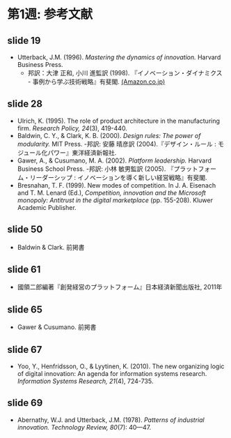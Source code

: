 # 第1週: 参考文献
## slide 19
- Utterback, J.M. (1996). _Mastering the dynamics of innovation._ Harvard Business Press. 
  - 邦訳：大津 正和, 小川 進監訳 (1998). 『イノベーション・ダイナミクス - 事例から学ぶ技術戦略』有斐閣. [(Amazon.co.jp)](http://amazon.co.jp/o/ASIN/4641160430/)

## slide 28
- Ulrich, K. (1995). The role of product architecture in the manufacturing firm. _Research Policy, 24_(3), 419-440.
- Baldwin, C. Y., & Clark, K. B. (2000). _Design rules: The power of modularity._ MIT Press.
  -邦訳: 安藤 晴彦訳 (2004).『デザイン・ルール : モジュール化パワー』東洋経済新報社.
- Gawer, A., & Cusumano, M. A. (2002). _Platform leadership._ Harvard Business School Press.
  -邦訳: 小林 敏男監訳 (2005). 『プラットフォーム・リーダーシップ : イノベーションを導く新しい経営戦略』有斐閣.
- Bresnahan, T. F. (1999). New modes of competition. In J. A. Eisenach and T. M. Lenard (Ed.), _Competition, innovation and the Microsoft monopoly: Antitrust in the digital marketplace_ (pp. 155-208). Kluwer Academic Publisher.

## slide 50
- Baldwin & Clark. 前掲書
 
## slide 61
- 國領二郎編著『創発経営のプラットフォーム』日本経済新聞出版社, 2011年 

## slide 65
- Gawer & Cusumano. 前掲書

## slide 67
- Yoo, Y., Henfridsson, O., & Lyytinen, K. (2010). The new organizing logic of digital innovation: An agenda for information systems research. _Information Systems Research, 21_(4), 724-735.
 
## slide 69
- Abernathy, W.J. and Utterback, J.M. (1978). _Patterns of industrial innovation. Technology Review, 80_(7): 40—47.

